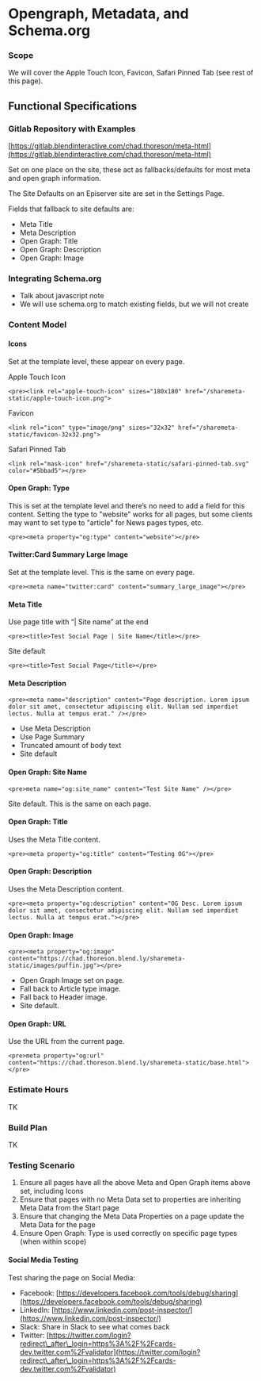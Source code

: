 # Opengraph, Metadata, and Schema.org

### Scope

We will cover the Apple Touch Icon, Favicon, Safari Pinned Tab (see rest of this page).

## Functional Specifications

### Gitlab Repository with Examples

[https://gitlab.blendinteractive.com/chad.thoreson/meta-html](https://gitlab.blendinteractive.com/chad.thoreson/meta-html)

Set on one place on the site, these act as fallbacks/defaults for most meta and open graph information.

The Site Defaults on an Episerver site are set in the Settings Page.

Fields that fallback to site defaults are:

* Meta Title
* Meta Description
* Open Graph: Title
* Open Graph: Description
* Open Graph: Image

### Integrating Schema.org

* Talk about javascript note
* We will use schema.org to match existing fields, but we will not create&#x20;

### Content Model

#### Icons

Set at the template level, these appear on every page.

Apple Touch Icon

`<pre><link rel="apple-touch-icon" sizes="180x180" href="/sharemeta-static/apple-touch-icon.png">`

Favicon

`<link rel="icon" type="image/png" sizes="32x32" href="/sharemeta-static/favicon-32x32.png">`

Safari Pinned Tab

`<link rel="mask-icon" href="/sharemeta-static/safari-pinned-tab.svg" color="#5bbad5"></pre>`

#### Open Graph: Type

This is set at the template level and there’s no need to add a field for this content. Setting the type to "website" works for all pages, but some clients may want to set type to "article" for News pages types, etc.

`<pre><meta property="og:type" content="website"></pre>`

#### Twitter:Card Summary Large Image

Set at the template level. This is the same on every page.

`<pre><meta name="twitter:card" content="summary_large_image"></pre>`

#### Meta Title

Use page title with “| Site name” at the end

`<pre><title>Test Social Page | Site Name</title></pre>`

Site default

`<pre><title>Test Social Page</title></pre>`

#### Meta Description

`<pre><meta name="description" content="Page description. Lorem ipsum dolor sit amet, consectetur adipiscing elit. Nullam sed imperdiet lectus. Nulla at tempus erat." /></pre>`

* Use Meta Description
* Use Page Summary
* Truncated amount of body text
* Site default

#### Open Graph: Site Name

`<pre>meta name="og:site_name" content="Test Site Name" /></pre>`

Site default. This is the same on each page.

#### Open Graph: Title

Uses the Meta Title content.

`<pre><meta property="og:title" content="Testing OG"></pre>`

#### Open Graph: Description

Uses the Meta Description content.

`<pre><meta property="og:description" content="OG Desc. Lorem ipsum dolor sit amet, consectetur adipiscing elit. Nullam sed imperdiet lectus. Nulla at tempus erat."></pre>`

#### Open Graph: Image

`<pre><meta property="og:image" content="https://chad.thoreson.blend.ly/sharemeta-static/images/puffin.jpg"></pre>`

* Open Graph Image set on page.
* Fall back to Article type image.
* Fall back to Header image.
* Site default.

#### Open Graph: URL

Use the URL from the current page.

`<pre>meta property="og:url" content="https://chad.thoreson.blend.ly/sharemeta-static/base.html"></pre>`

### Estimate Hours

TK

### Build Plan

TK

### Testing Scenario

1. Ensure all pages have all the above Meta and Open Graph items above set, including Icons
2. Ensure that pages with no Meta Data set to properties are inheriting Meta Data from the Start page
3. Ensure that changing the Meta Data Properties on a page update the Meta Data for the page
4. Ensure Open Graph: Type is used correctly on specific page types (when within scope)

#### Social Media Testing

Test sharing the page on Social Media:

* Facebook: [https://developers.facebook.com/tools/debug/sharing](https://developers.facebook.com/tools/debug/sharing)
* LinkedIn: [https://www.linkedin.com/post-inspector/](https://www.linkedin.com/post-inspector/)
* Slack: Share in Slack to see what comes back
* Twitter: [https://twitter.com/login?redirect\_after\_login=https%3A%2F%2Fcards-dev.twitter.com%2Fvalidator](https://twitter.com/login?redirect\_after\_login=https%3A%2F%2Fcards-dev.twitter.com%2Fvalidator)
